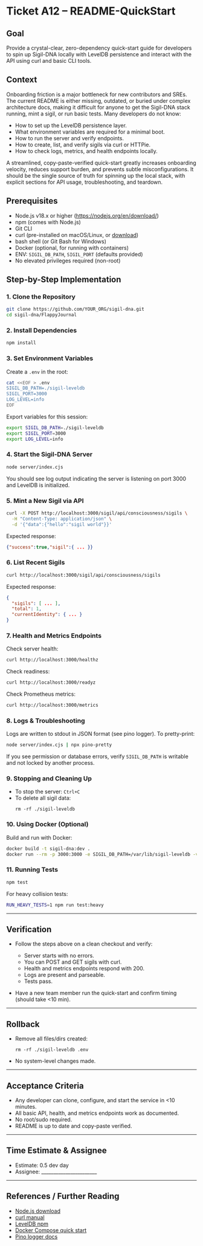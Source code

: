 # Ticket A12 – README-QuickStart

## Goal
Provide a crystal-clear, zero-dependency quick-start guide for developers to spin up Sigil-DNA locally with LevelDB persistence and interact with the API using curl and basic CLI tools.

## Context

Onboarding friction is a major bottleneck for new contributors and SREs. The current README is either missing, outdated, or buried under complex architecture docs, making it difficult for anyone to get the Sigil-DNA stack running, mint a sigil, or run basic tests. Many developers do not know:
- How to set up the LevelDB persistence layer.
- What environment variables are required for a minimal boot.
- How to run the server and verify endpoints.
- How to create, list, and verify sigils via curl or HTTPie.
- How to check logs, metrics, and health endpoints locally.

A streamlined, copy-paste-verified quick-start greatly increases onboarding velocity, reduces support burden, and prevents subtle misconfigurations. It should be the single source of truth for spinning up the local stack, with explicit sections for API usage, troubleshooting, and teardown.

## Prerequisites

- Node.js v18.x or higher (https://nodejs.org/en/download/)
- npm (comes with Node.js)
- Git CLI
- curl (pre-installed on macOS/Linux, or [download](https://curl.se/))
- bash shell (or Git Bash for Windows)
- Docker (optional, for running with containers)
- ENV: `SIGIL_DB_PATH`, `SIGIL_PORT` (defaults provided)
- No elevated privileges required (non-root)

## Step-by-Step Implementation

### 1. Clone the Repository

```bash
git clone https://github.com/YOUR_ORG/sigil-dna.git
cd sigil-dna/FlappyJournal
```

### 2. Install Dependencies

```bash
npm install
```

### 3. Set Environment Variables

Create a `.env` in the root:
```bash
cat <<EOF > .env
SIGIL_DB_PATH=./sigil-leveldb
SIGIL_PORT=3000
LOG_LEVEL=info
EOF
```

Export variables for this session:
```bash
export SIGIL_DB_PATH=./sigil-leveldb
export SIGIL_PORT=3000
export LOG_LEVEL=info
```

### 4. Start the Sigil-DNA Server

```bash
node server/index.cjs
```
You should see log output indicating the server is listening on port 3000 and LevelDB is initialized.

### 5. Mint a New Sigil via API

```bash
curl -X POST http://localhost:3000/sigil/api/consciousness/sigils \
  -H "Content-Type: application/json" \
  -d '{"data":{"hello":"sigil world"}}'
```
Expected response:
```json
{"success":true,"sigil":{ ... }}
```

### 6. List Recent Sigils

```bash
curl http://localhost:3000/sigil/api/consciousness/sigils
```
Expected response:
```json
{
  "sigils": [ ... ],
  "total": 1,
  "currentIdentity": { ... }
}
```

### 7. Health and Metrics Endpoints

Check server health:
```bash
curl http://localhost:3000/healthz
```
Check readiness:
```bash
curl http://localhost:3000/readyz
```
Check Prometheus metrics:
```bash
curl http://localhost:3000/metrics
```

### 8. Logs & Troubleshooting

Logs are written to stdout in JSON format (see pino logger).
To pretty-print:
```bash
node server/index.cjs | npx pino-pretty
```
If you see permission or database errors, verify `SIGIL_DB_PATH` is writable and not locked by another process.

### 9. Stopping and Cleaning Up

- To stop the server: `Ctrl+C`
- To delete all sigil data:
  ```
  rm -rf ./sigil-leveldb
  ```

### 10. Using Docker (Optional)

Build and run with Docker:
```bash
docker build -t sigil-dna:dev .
docker run --rm -p 3000:3000 -e SIGIL_DB_PATH=/var/lib/sigil-leveldb -v $PWD/sigil-leveldb:/var/lib/sigil-leveldb sigil-dna:dev
```

### 11. Running Tests

```bash
npm test
```
For heavy collision tests:
```bash
RUN_HEAVY_TESTS=1 npm run test:heavy
```

---

## Verification

- Follow the steps above on a clean checkout and verify:
  - Server starts with no errors.
  - You can POST and GET sigils with curl.
  - Health and metrics endpoints respond with 200.
  - Logs are present and parseable.
  - Tests pass.

- Have a new team member run the quick-start and confirm timing (should take <10 min).

---

## Rollback

- Remove all files/dirs created:
  ```
  rm -rf ./sigil-leveldb .env
  ```
- No system-level changes made.

---

## Acceptance Criteria

- Any developer can clone, configure, and start the service in <10 minutes.
- All basic API, health, and metrics endpoints work as documented.
- No root/sudo required.
- README is up to date and copy-paste verified.

---

## Time Estimate & Assignee

- Estimate: 0.5 dev day
- Assignee: _______________________

---

## References / Further Reading

- [Node.js download](https://nodejs.org/en/download/)
- [curl manual](https://curl.se/docs/manpage.html)
- [LevelDB npm](https://www.npmjs.com/package/level)
- [Docker Compose quick start](https://docs.docker.com/compose/gettingstarted/)
- [Pino logger docs](https://getpino.io/)